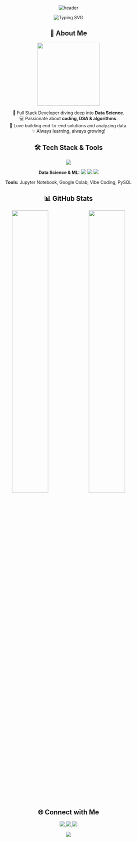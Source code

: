 <!-- Profile Header -->
<p align="center">
  <img src="https://capsule-render.vercel.app/api?type=waving&color=0:7F7FD5,100:F7971E&height=200&section=header&text=Hi,%20I'm%20Prabhleen!%20👋&fontSize=40&fontColor=fff" alt="header"/>
</p>

<p align="center">
  <img src="https://readme-typing-svg.demolab.com?font=Fira+Code&weight=800&size=28&pause=1000&color=F7971E&center=true&vCenter=true&width=600&lines=Full+Stack+Developer;Aspiring+Data+Scientist;Passionate+about+DSA+%26+Algorithms;Let%E2%80%99s+Build+and+Analyze+Together!" alt="Typing SVG" />
</p>

<!-- About Me -->
<h2 align="center">💫 About Me</h2>
<p align="center">
  <img src="https://media.giphy.com/media/v1.Y2lkPTc5MGI3NjExN3J0ZnpkMTZ6Y2J2Y3FycGZsNDZ1bW1wMzhya3A3b2ZkMXQ4ZG1jOCZlcD12MV9naWZzX3NlYXJjaCZjdD1n/13HgwGsXF0aiGY/giphy.gif" width="200"/>
</p>
<p align="center">
  🌟 Full Stack Developer diving deep into <b>Data Science</b>.<br>
  💻 Passionate about <b>coding, DSA & algorithms</b>.<br>
  🚀 Love building end-to-end solutions and analyzing data.<br>
  ✨ Always learning, always growing!
</p>

<!-- Skills -->
<h2 align="center">🛠️ Tech Stack & Tools</h2>
<p align="center">
  <img src="https://skillicons.dev/icons?i=html,css,js,cpp,python,nodejs,express,react,mongodb,mysql,git,github" />
</p>
<p align="center">
  <b>Data Science & ML:</b> <img src="https://img.shields.io/badge/-NumPy-013243?style=flat-square&logo=numpy&logoColor=white"/> <img src="https://img.shields.io/badge/-Pandas-150458?style=flat-square&logo=pandas&logoColor=white"/> <img src="https://img.shields.io/badge/-scikit_learn-f7931e?style=flat-square&logo=scikit-learn&logoColor=white"/>
</p>
<p align="center">
  <b>Tools:</b> Jupyter Notebook, Google Colab, Vibe Coding, PySQL
</p>

<!-- GitHub Stats -->
<h2 align="center">📊 GitHub Stats</h2>
<p align="center">
  <img src="https://github-readme-stats.vercel.app/api?username=prabhleen003&show_icons=true&theme=radical&hide_border=true" width="48%" />
  <img src="https://github-readme-streak-stats.herokuapp.com/?user=prabhleen003&theme=radical&hide_border=true" width="48%" />
</p>

<!-- Connect with Me -->
<h2 align="center">🌐 Connect with Me</h2>
<p align="center">
  <a href="mailto:prabhleen6003@gmail.com" target="_blank">
    <img src="https://img.shields.io/badge/Email-EA4335?style=for-the-badge&logo=gmail&logoColor=white"/>
  </a>
  <a href="https://www.linkedin.com/in/prabhleen-kaur-586833302/" target="_blank">
    <img src="https://img.shields.io/badge/LinkedIn-%230077B5.svg?style=for-the-badge&logo=linkedin&logoColor=white"/>
  </a>
  <a href="https://instagram.com/prabhleen__03" target="_blank">
    <img src="https://img.shields.io/badge/Instagram-E4405F?style=for-the-badge&logo=instagram&logoColor=white"/>
  </a>
  <!-- Add your portfolio below when ready -->
  <!-- <a href="https://your-portfolio-link.com" target="_blank">
    <img src="https://img.shields.io/badge/Portfolio-222222?style=for-the-badge&logo=about-dot-me&logoColor=white" />
  </a> -->
</p>

<!-- Quote -->
<p align="center">
 
</p>

<!-- Footer -->
<p align="center">
  <img src="https://capsule-render.vercel.app/api?type=waving&color=0:F7971E,100:7F7FD5&height=120&section=footer"/>
</p>
